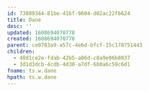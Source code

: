 ```yaml
---
id: 73809344-81be-41bf-9604-d02ac22f6624
title: Dane
desc: ''
updated: 1608694070778
created: 1608694070778
parent: ce0783a9-a57c-4e6d-bfcf-15c178751443
children:
  - 40d1ce2e-fdab-42b5-a06d-c8a9e06b8037
  - 3d1d3dcb-4cdb-4d30-a7df-6b0a6c59c6d1
fname: ts.w.dane
hpath: ts.w.dane
---
```



